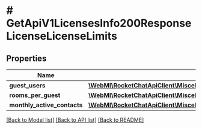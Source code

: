 # # GetApiV1LicensesInfo200ResponseLicenseLicenseLimits

## Properties

Name | Type | Description | Notes
------------ | ------------- | ------------- | -------------
**guest_users** | [**\WebMI\RocketChatApiClient\MiscellaneousApi\Model\GetApiV1LicensesInfo200ResponseLicenseLicenseLimitsGuestUsersInner[]**](GetApiV1LicensesInfo200ResponseLicenseLicenseLimitsGuestUsersInner.md) |  | [optional]
**rooms_per_guest** | [**\WebMI\RocketChatApiClient\MiscellaneousApi\Model\GetApiV1LicensesInfo200ResponseLicenseLicenseLimitsGuestUsersInner[]**](GetApiV1LicensesInfo200ResponseLicenseLicenseLimitsGuestUsersInner.md) |  | [optional]
**monthly_active_contacts** | [**\WebMI\RocketChatApiClient\MiscellaneousApi\Model\GetApiV1LicensesInfo200ResponseLicenseLicenseLimitsGuestUsersInner[]**](GetApiV1LicensesInfo200ResponseLicenseLicenseLimitsGuestUsersInner.md) |  | [optional]

[[Back to Model list]](../../README.md#models) [[Back to API list]](../../README.md#endpoints) [[Back to README]](../../README.md)
